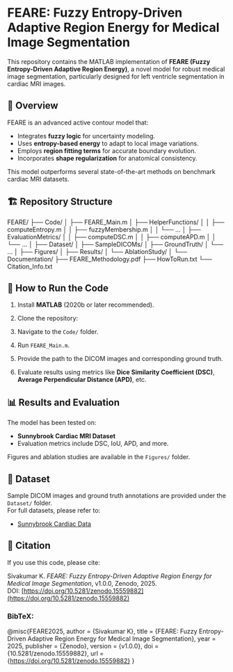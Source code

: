 # FEARE: Fuzzy Entropy-Driven Adaptive Region Energy for Medical Image Segmentation

This repository contains the MATLAB implementation of **FEARE (Fuzzy Entropy-Driven Adaptive Region Energy)**, a novel model for robust medical image segmentation, particularly designed for left ventricle segmentation in cardiac MRI images.

## 📌 Overview

FEARE is an advanced active contour model that:
- Integrates **fuzzy logic** for uncertainty modeling.
- Uses **entropy-based energy** to adapt to local image variations.
- Employs **region fitting terms** for accurate boundary evolution.
- Incorporates **shape regularization** for anatomical consistency.

This model outperforms several state-of-the-art methods on benchmark cardiac MRI datasets.

## 🏗️ Repository Structure

FEARE/
├── Code/
│   ├── FEARE_Main.m
│   ├── HelperFunctions/
│   │   ├── computeEntropy.m
│   │   ├── fuzzyMembership.m
│   │   └── ...
│   ├── EvaluationMetrics/
│   │   ├── computeDSC.m
│   │   ├── computeAPD.m
│   │   └── ...
│
├── Dataset/
│   ├── SampleDICOMs/
│   ├── GroundTruth/
│   └── ...
│
├── Figures/
│   ├── Results/
│   └── AblationStudy/
│
└── Documentation/
    ├── FEARE_Methodology.pdf
    ├── HowToRun.txt
    └── Citation_Info.txt



## 🚀 How to Run the Code

1. Install **MATLAB** (2020b or later recommended).
2. Clone the repository:


3. Navigate to the `Code/` folder.
4. Run `FEARE_Main.m`.
5. Provide the path to the DICOM images and corresponding ground truth.
6. Evaluate results using metrics like **Dice Similarity Coefficient (DSC)**, **Average Perpendicular Distance (APD)**, etc.

## 📊 Results and Evaluation

The model has been tested on:
- **Sunnybrook Cardiac MRI Dataset**
- Evaluation metrics include DSC, IoU, APD, and more.

Figures and ablation studies are available in the `Figures/` folder.

## 📂 Dataset

Sample DICOM images and ground truth annotations are provided under the `Dataset/` folder.  
For full datasets, please refer to:
- [Sunnybrook Cardiac Data](https://www.cardiacatlas.org/sunnybrook-cardiac-data/)

## 📖 Citation

If you use this code, please cite:

Sivakumar K. *FEARE: Fuzzy Entropy-Driven Adaptive Region Energy for Medical Image Segmentation*, v1.0.0, Zenodo, 2025.  
DOI: [https://doi.org/10.5281/zenodo.15559882](https://doi.org/10.5281/zenodo.15559882)

### BibTeX:

@misc{FEARE2025,
  author       = {Sivakumar K},
  title        = {FEARE: Fuzzy Entropy-Driven Adaptive Region Energy for Medical Image Segmentation},
  year         = 2025,
  publisher    = {Zenodo},
  version      = {v1.0.0},
  doi          = {10.5281/zenodo.15559882},
  url          = {https://doi.org/10.5281/zenodo.15559882}
}
